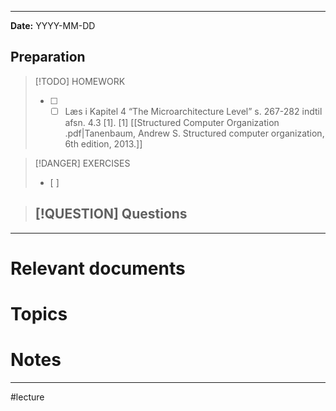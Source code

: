 
---
**Date:** YYYY-MM-DD

## Preparation

>[!TODO] HOMEWORK
>- [ ] - [ ]  Læs i Kapitel 4 “The Microarchitecture Level” s. 267-282 indtil afsn. 4.3 [1].
[1] [[Structured Computer Organization .pdf|Tanenbaum, Andrew S. Structured computer organization, 6th edition, 2013.]]

> [!DANGER] EXERCISES
> - [ ] 

> [!QUESTION] Questions
> - 

---
# Relevant documents


# Topics


# Notes


---
#lecture 